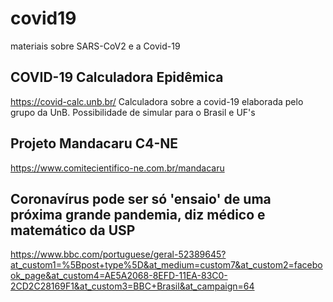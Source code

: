 # covid19
materiais sobre SARS-CoV2 e a Covid-19

## COVID-19 Calculadora Epidêmica
https://covid-calc.unb.br/
Calculadora sobre a covid-19 elaborada pelo grupo da UnB. Possibilidade de simular para o Brasil e UF's

## Projeto Mandacaru C4-NE
https://www.comitecientifico-ne.com.br/mandacaru

## Coronavírus pode ser só 'ensaio' de uma próxima grande pandemia, diz médico e matemático da USP
https://www.bbc.com/portuguese/geral-52389645?at_custom1=%5Bpost+type%5D&at_medium=custom7&at_custom2=facebook_page&at_custom4=AE5A2068-8EFD-11EA-83C0-2CD2C28169F1&at_custom3=BBC+Brasil&at_campaign=64
